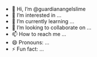 - 👋 Hi, I’m @guardianangelslime
- 👀 I’m interested in ...
- 🌱 I’m currently learning ...
- 💞️ I’m looking to collaborate on ...
- 📫 How to reach me ...
- 😄 Pronouns: ...
- ⚡ Fun fact: ...

<!---
guardianangelslime/guardianangelslime is a ✨ special ✨ repository because its `README.md` (this file) appears on your GitHub profile.
You can click the Preview link to take a look at your changes.
--->
